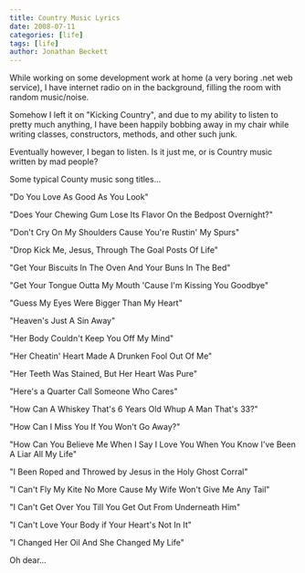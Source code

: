 ```yaml
---
title: Country Music Lyrics
date: 2008-07-11
categories: [life]
tags: [life]
author: Jonathan Beckett
---
```


While working on some development work at home (a very boring .net web service), I have internet radio on in the background, filling the room with random music/noise.

Somehow I left it on "Kicking Country", and due to my ability to listen to pretty much anything, I have been happily bobbing away in my chair while writing classes, constructors, methods, and other such junk.

Eventually however, I began to listen. Is it just me, or is Country music written by mad people?

Some typical County music song titles...

"Do You Love As Good As You Look"

"Does Your Chewing Gum Lose Its Flavor On the Bedpost Overnight?"

"Don't Cry On My Shoulders Cause You're Rustin' My Spurs"

"Drop Kick Me, Jesus, Through The Goal Posts Of Life"

"Get Your Biscuits In The Oven And Your Buns In The Bed"

"Get Your Tongue Outta My Mouth 'Cause I'm Kissing You Goodbye"

"Guess My Eyes Were Bigger Than My Heart"

"Heaven's Just A Sin Away"

"Her Body Couldn't Keep You Off My Mind"

"Her Cheatin' Heart Made A Drunken Fool Out Of Me"

"Her Teeth Was Stained, But Her Heart Was Pure"

"Here's a Quarter Call Someone Who Cares"

"How Can A Whiskey That's 6 Years Old Whup A Man That's 33?"

"How Can I Miss You If You Won't Go Away?"

"How Can You Believe Me When I Say I Love You When You Know I've Been A Liar All My Life"

"I Been Roped and Throwed by Jesus in the Holy Ghost Corral"

"I Can't Fly My Kite No More Cause My Wife Won't Give Me Any Tail"

"I Can't Get Over You Till You Get Out From Underneath Him"

"I Can't Love Your Body if Your Heart's Not In It"

"I Changed Her Oil And She Changed My Life"

Oh dear...